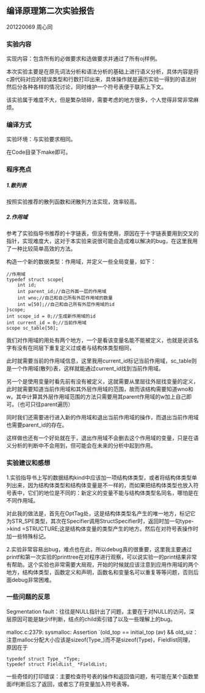 ## 编译原理第二次实验报告

201220069 周心同

### 实验内容

实现内容：包含所有的必做要求和选做要求并通过了所有oj样例。

本次实验主要是在原先词法分析和语法分析的基础上进行语义分析，具体内容是将c源代码对应的错误类型和行数打印出来，具体操作就是遍历实验一得到的语法树然后分各种各样的情况讨论，同时维护一个符号表便于联系上下文。

该实验属于难度不大，但是繁杂琐碎，需要考虑的地方很多，个人觉得非常非常麻烦。

### 编译方式

实验环境：与实验要求相同。 

在Code目录下make即可。 

### 程序亮点

##### 1.散列表

按照实验推荐的散列函数和闭散列方法实现，效率较高。

##### 2.作用域

参考了实验指导书推荐的十字链表，但没有使用，原因在于十字链表要用到交叉的指针，实现难度大，这对于本实验来说很可能会造成难以解决的bug，在这里我用了一种比较简单高效的方法。

构造一个新的数据类型：作用域，并定义一些全局变量，如下：

```
//作用域
typedef struct scope{
	int id;
	int parent_id;//自己外面一层的作用域
	int wno;//自己和自己所有外层作用域的数量
	int w[50];//自己和自己所有外层作用域的id
}scope;
int scope_id = 0;//生成新作用域的id
int current_id = 0;//当前作用域
scope sc_table[50];
```

我们对作用域的用处有两个地方，一个是看该变量名能不能被定义，也就是说该名字有没有在同层下重复定义过或者与结构体类型相同，

此时就需要当前的作用域信息，这里我用current_id标记当前作用域，sc_table则是一个作用域(散列)表，这样就能通过current_id找到当前作用域。

另一个是使用变量时看先前有没有被定义，这就需要从里层往外层找变量的定义，此时就需要知道当前作用域和其外层作用域的范围，故而该结构需要知道wno和w。其中计算其外层作用域范围的方法只需要用其parent作用域的w加上自己即可。（也可只往parent遍历）

同时我们还需要进行进入新的作用域和退出当前作用域的操作，而退出当前作用域也需要parent_id的存在。

这样做也还有一个好处就在于，退出作用域不会删去这个作用域的变量，只是在语义分析的判断中不会用到，但可能会在未来的分析中起到作用。

### 实验建议和感想

1.实验指导书上写的数据结构kind中应该加一项结构体类型，或者将结构体类型单列出来，因为结构体类型和结构体变量是不一样的，而如果把结构体类型也放入符号表中，它们的地位是不同的：新定义的变量不能与结构体类型名同名，哪怕是在不同作用域。

对此我的做法是，首先在OptTag处，这是结构体类型名产生的唯一地方，标记它为STR_SPE类型，其次在Specifier调用StructSpecifier时，返回时加一句type->kind =STRUCTURE;这是结构体变量的类型产生的地方。然后在对符号表操作时加一些特殊标记。



2.实验非常容易出bug，难点也在此，所以debug真的很重要，这里我主要通过printf和第一次实验的printtree在对程序进行观察，可以说实验一的print结果非常有帮助。这个实验也非常需要大局观，开始的时候就应该注意到应用作用域的两个地方，结构体类型，函数定义和声明，函数名和变量名可以重复等等问题，否则后面debug非常困难。



### 一些问题的反思

Segmentation fault：往往是NULL指针出了问题，主要在于对NULL的访问，深层原因可能是缺少if判断，结点的child索引错了以及一些理解上的bug。

malloc.c:2379: sysmalloc: Assertion `(old_top == initial_top (av) && old_siz：注意malloc分配大小应该是sizeof(Type_)而不是sizeof(Type)，Fieldlist同理，原因在于

```
typedef struct Type_ *Type;
typedef struct FieldList_ *FieldList;
```

一些奇怪的打印错误：主要检查符号表的操作和返回值问题，有可能在某个函数里面if判断后忘了返回，或者忘了将变量加入符号表等。





